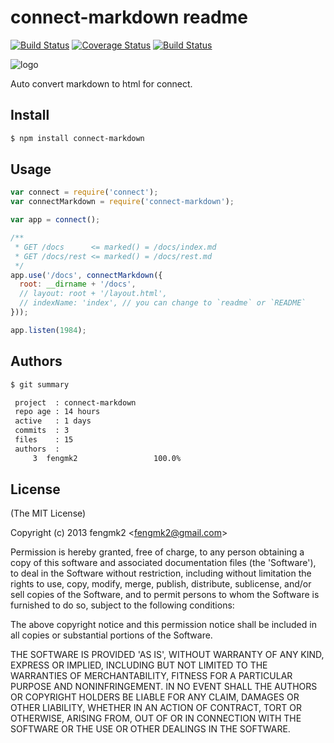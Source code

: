 connect-markdown readme
=======

[![Build Status](https://secure.travis-ci.org/fengmk2/connect-markdown.png)](http://travis-ci.org/fengmk2/connect-markdown) [![Coverage Status](https://coveralls.io/repos/fengmk2/connect-markdown/badge.png)](https://coveralls.io/r/fengmk2/connect-markdown) [![Build Status](https://drone.io/github.com/fengmk2/connect-markdown/status.png)](https://drone.io/github.com/fengmk2/connect-markdown/latest)

![logo](https://raw.github.com/fengmk2/connect-markdown/master/logo.png)

Auto convert markdown to html for connect.

## Install

```bash
$ npm install connect-markdown
```

## Usage

```js
var connect = require('connect');
var connectMarkdown = require('connect-markdown');

var app = connect();

/**
 * GET /docs      <= marked() = /docs/index.md 
 * GET /docs/rest <= marked() = /docs/rest.md
 */
app.use('/docs', connectMarkdown({
  root: __dirname + '/docs',
  // layout: root + '/layout.html',
  // indexName: 'index', // you can change to `readme` or `README`
}));

app.listen(1984);
```

## Authors

```bash
$ git summary 

 project  : connect-markdown
 repo age : 14 hours
 active   : 1 days
 commits  : 3
 files    : 15
 authors  : 
     3  fengmk2                 100.0%
```

## License 

(The MIT License)

Copyright (c) 2013 fengmk2 &lt;fengmk2@gmail.com&gt;

Permission is hereby granted, free of charge, to any person obtaining
a copy of this software and associated documentation files (the
'Software'), to deal in the Software without restriction, including
without limitation the rights to use, copy, modify, merge, publish,
distribute, sublicense, and/or sell copies of the Software, and to
permit persons to whom the Software is furnished to do so, subject to
the following conditions:

The above copyright notice and this permission notice shall be
included in all copies or substantial portions of the Software.

THE SOFTWARE IS PROVIDED 'AS IS', WITHOUT WARRANTY OF ANY KIND,
EXPRESS OR IMPLIED, INCLUDING BUT NOT LIMITED TO THE WARRANTIES OF
MERCHANTABILITY, FITNESS FOR A PARTICULAR PURPOSE AND NONINFRINGEMENT.
IN NO EVENT SHALL THE AUTHORS OR COPYRIGHT HOLDERS BE LIABLE FOR ANY
CLAIM, DAMAGES OR OTHER LIABILITY, WHETHER IN AN ACTION OF CONTRACT,
TORT OR OTHERWISE, ARISING FROM, OUT OF OR IN CONNECTION WITH THE
SOFTWARE OR THE USE OR OTHER DEALINGS IN THE SOFTWARE.
